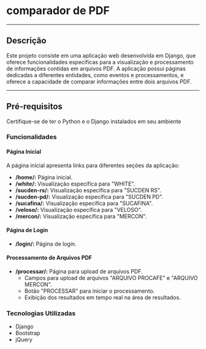 # comparador de PDF


---

## Descrição

Este projeto consiste em uma aplicação web desenvolvida em Django, que oferece funcionalidades específicas para a visualização e processamento de informações contidas em arquivos PDF. A aplicação possui páginas dedicadas a diferentes entidades, como eventos e processamentos, e oferece a capacidade de comparar informações entre dois arquivos PDF.

---

## Pré-requisitos

Certifique-se de ter o Python e o Django instalados em seu ambiente

### Funcionalidades

#### Página Inicial

A página inicial apresenta links para diferentes seções da aplicação:

- **/home/:** Página inicial.
- **/white/:** Visualização específica para "WHITE".
- **/sucden-rs/:** Visualização específica para "SUCDEN RS".
- **/sucden-pd/:** Visualização específica para "SUCDEN PD".
- **/sucafina/:** Visualização específica para "SUCAFINA".
- **/veloso/:** Visualização específica para "VELOSO".
- **/mercon/:** Visualização específica para "MERCON".

#### Página de Login

- **/login/:** Página de login.

#### Processamento de Arquivos PDF

- **/processar/:** Página para upload de arquivos PDF.
  - Campos para upload de arquivos "ARQUIVO PROCAFE" e "ARQUIVO MERCON".
  - Botão "PROCESSAR" para iniciar o processamento.
  - Exibição dos resultados em tempo real na área de resultados.

### Tecnologias Utilizadas

- Django
- Bootstrap
- jQuery

